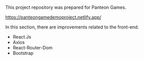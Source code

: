 
This project repository was prepared for Panteon Games.

https://panteongamedemoproject.netlify.app/ 


In this section, there are improvements related to the front-end.

- React.Js
- Axios
- React-Router-Dom
- Bootstrap
